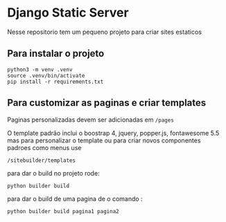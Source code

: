# Django Static Server
Nesse repositorio tem um pequeno projeto para criar sites estaticos 

## Para instalar o projeto

```
python3 -m venv .venv
source .venv/bin/activate
pip install -r requirements.txt
```

## Para customizar as paginas e criar templates

Paginas personalizadas devem ser adicionadas em `/pages`

O template padrão inclui o boostrap 4, jquery, popper.js, fontawesome 5.5
mas para personalizar o template ou para criar novos componentes padroes como menus use 
```
/sitebuilder/templates
```

para dar o build no projeto rode:
```
python builder build 
```

para dar o build de uma pagina de o comando :
```
python builder build pagina1 pagina2
```





